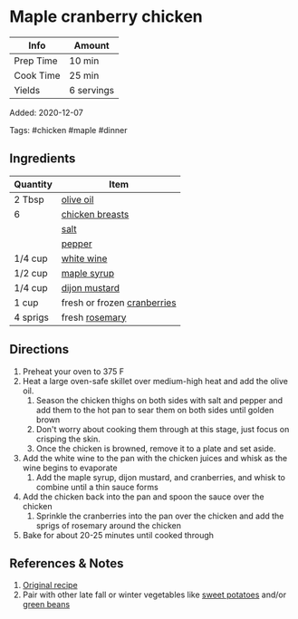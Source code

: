# Maple cranberry chicken

| Info      | Amount     |
| --------- | ---------- |
| Prep Time | 10 min     |
| Cook Time | 25 min     |
| Yields    | 6 servings |

Added: 2020-12-07

Tags: #chicken #maple #dinner

## Ingredients

| Quantity | Item                                                        |
| -------- | ----------------------------------------------------------- |
| 2 Tbsp   | [olive oil](../_ingredients/olive%20oil.md)                 |
| 6        | [chicken breasts](../_ingredients/chicken%20breast.md)      |
|          | [salt](../_ingredients/salt.md)                             |
|          | [pepper](../_ingredients/pepper.md)                         |
| 1/4 cup  | [white wine](../_ingredients/white%20wine.md)               |
| 1/2 cup  | [maple syrup](../_ingredients/maple%20syrup.md)             |
| 1/4 cup  | [dijon mustard](../_ingredients/dijon%20mustard.md)         |
| 1 cup    | fresh or frozen [cranberries](../_ingredients/cranberry.md) |
| 4 sprigs | fresh [rosemary](../_ingredients/rosemary.md)               |

## Directions

1. Preheat your oven to 375 F
2. Heat a large oven-safe skillet over medium-high heat and add the olive oil.
    1. Season the chicken thighs on both sides with salt and pepper and add them to the hot pan to sear them on both sides until golden brown
    2. Don't worry about cooking them through at this stage, just focus on crisping the skin.
    3. Once the chicken is browned, remove it to a plate and set aside.
3. Add the white wine to the pan with the chicken juices and whisk as the wine begins to evaporate
    1. Add the maple syrup, dijon mustard, and cranberries, and whisk to combine until a thin sauce forms
4. Add the chicken back into the pan and spoon the sauce over the chicken
    1. Sprinkle the cranberries into the pan over the chicken and add the sprigs of rosemary around the chicken
5. Bake for about 20-25 minutes until cooked through

## References & Notes

1. [Original recipe](https://thebusybaker.ca/maple-cranberry-roast-chicken/#wprm-recipe-container-12798)
2. Pair with other late fall or winter vegetables like [sweet potatoes](../_ingredients/sweet%20potato.md) and/or [green beans](../_ingredients/green%20beans.md)